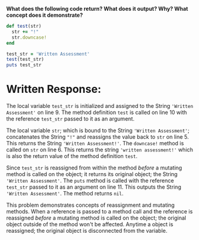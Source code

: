 **What does the following code return? What does it output? Why? What concept does it demonstrate?**

```ruby
def test(str)
  str += "!"
  str.downcase!
end

test_str = 'Written Assessment'
test(test_str)
puts test_str
```
# Written Response:

The local variable `test_str` is initialized and assigned to the String `'Written Assessment'` on line 9. The method definition `test` is called on line 10 with the reference `test_str` passed to it as an argument.

The local variable `str`; which is bound to the String `'Written Assessment'`; concatenates the String `"!"` and reassigns the value back to `str` on line 5. This returns the String `'Written Assessment!'`.
The `downcase!` method is called on `str` on line 6. This returns the string `'written assessment!'` which is also the return value of the method definition `test`.

Since `test_str` is reassigned from within the method *before* a mutating method is called on the object; it returns its original object; the String `'Written Assessment'`.
The `puts` method is called with the reference `test_str` passed to it as an argument on line 11. This outputs the String `'Written Assessment'`. The method returns `nil`.

This problem demonstrates concepts of reassignment and mutating methods. When a reference is passed to a method call and the reference is reassigned *before* a mutating method is called on the object; the original object outside of the method won't be affected. Anytime a object is reassigned; the original object is disconnected from the variable.

